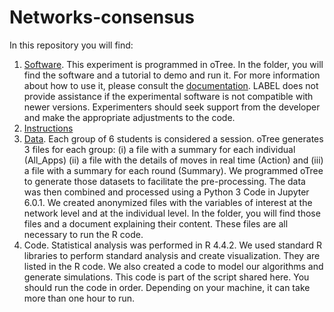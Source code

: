 # Networks-consensus
In this repository you will find:
1.	[Software](/Software/). This experiment is programmed in oTree. In the folder, you will find the software and a tutorial to demo and run it. For more information about how to use it, please consult the [documentation](https://otree.readthedocs.io/en/latest/). LABEL does not provide assistance if the experimental software is not compatible with newer versions. Experimenters should seek support from the developer and make the appropriate adjustments to the code. 
2. [Instructions](https://github.com/user-attachments/files/18174877/github_instruct_k12.docx)
3. [Data](/Data/). Each group of 6 students is considered a session. oTree generates 3 files  for each group: (i) a file with a summary for each individual (All_Apps) (ii) a file with the details of moves in real time (Action) and (iii) a file with a summary for each round (Summary). We programmed oTree to generate those datasets to facilitate the pre-processing. The data was then combined and processed using a Python 3 Code in Jupyter 6.0.1. We created anonymized files with the variables of interest at the network level and at the individual level. In the folder, you will find those files and a document explaining their content. These files are all necessary to run the R code.  
4.	Code. Statistical analysis was performed in R 4.4.2. We used standard R libraries to perform standard analysis and create visualization. They are listed in the R code. We also created a code to model our algorithms and generate simulations. This code is part of the script shared here. You should run the code in order. Depending on your machine, it can take more than one hour to run. 
